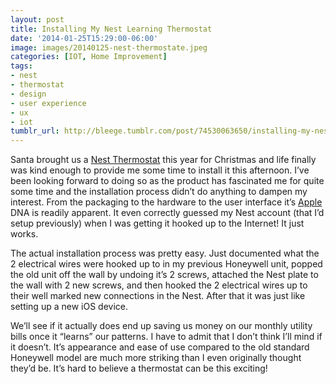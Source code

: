 ```yaml
---
layout: post
title: Installing My Nest Learning Thermostat
date: '2014-01-25T15:29:00-06:00'
image: images/20140125-nest-thermostate.jpeg
categories: [IOT, Home Improvement]
tags:
- nest
- thermostat
- design
- user experience
- ux
- iot
tumblr_url: http://bleege.tumblr.com/post/74530063650/installing-my-nest-learning-thermostat
---
```

<!--excerpt.start-->
Santa brought us a [Nest Thermostat](https://nest.com/thermostat/meet-nest-thermostat/) this year for Christmas and life finally was kind enough to provide me some time to install it this afternoon.  I’ve been looking forward to doing so as the product has fascinated me for quite some time and the installation process didn’t do anything to dampen my interest.  From the packaging to the hardware to the user interface it’s [Apple](https://www.apple.com) DNA is readily apparent.  It even correctly guessed my Nest account (that I’d setup previously) when I was getting it hooked up to the Internet!  It just works.
<!--excerpt.end-->

The actual installation process was pretty easy.  Just documented what the 2 electrical wires were hooked up to in my previous Honeywell unit, popped the old unit off the wall by undoing it’s 2 screws, attached the Nest plate to the wall with 2 new screws, and then hooked the 2 electrical wires up to their well marked new connections in the Nest.  After that it was just like setting up a new iOS device.

We’ll see if it actually does end up saving us money on our monthly utility bills once it “learns” our patterns.  I have to admit that I don’t think I’ll mind if it doesn’t.  It’s appearance and ease of use compared to the old standard Honeywell model are much more striking than I even originally thought they’d be.  It’s hard to believe a thermostat can be this exciting!
